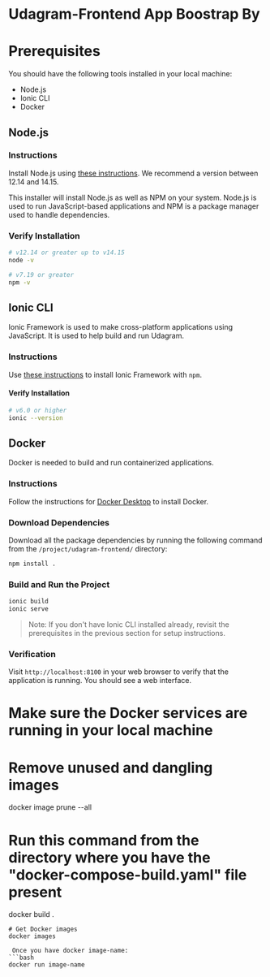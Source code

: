 
# Udagram-Frontend App Boostrap By

# Prerequisites
You should have the following tools installed in your local machine:
* Node.js
* Ionic CLI
* Docker

## Node.js
### Instructions
Install Node.js using [these instructions](https://nodejs.org/en/download/). We recommend a version between 12.14 and 14.15.

This installer will install Node.js as well as NPM on your system. Node.js is used to run JavaScript-based applications and NPM is a package manager used to handle dependencies.

### Verify Installation
```bash
# v12.14 or greater up to v14.15
node -v
```

```bash
# v7.19 or greater
npm -v
```

## Ionic CLI
Ionic Framework is used to make cross-platform applications using JavaScript. It is used to help build and run Udagram.

### Instructions
Use [these instructions](https://ionicframework.com/docs/installation/cli) to install Ionic Framework with `npm`.

#### Verify Installation
```bash
# v6.0 or higher
ionic --version
```

## Docker
Docker is needed to build and run containerized applications.

### Instructions
Follow the instructions for [Docker Desktop](https://docs.docker.com/desktop/#download-and-install) to install Docker.

### Download Dependencies
Download all the package dependencies by running the following command from the `/project/udagram-frontend/` directory:
```bash
npm install .
```

### Build and Run the Project
```bash
ionic build
ionic serve
```
> Note: If you don't have Ionic CLI installed already, revisit the prerequisites in the previous section for setup instructions.

### Verification
Visit `http://localhost:8100` in your web browser to verify that the application is running. You should see a web interface.

# Make sure the Docker services are running in your local machine
# Remove unused and dangling images
docker image prune --all
# Run this command from the directory where you have the "docker-compose-build.yaml" file present
docker build . 

```
# Get Docker images
docker images

 Once you have docker image-name:
```bash
docker run image-name
```
